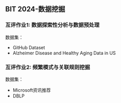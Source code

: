 ## BIT 2024-数据挖掘
### 互评作业1: 数据探索性分析与数据预处理

数据集： 
* GitHub Dataset
* Alzheimer Disease and Healthy Aging Data in US

### 互评作业2: 频繁模式与关联规则挖掘

数据集： 
* Microsoft资讯推荐
* DBLP
